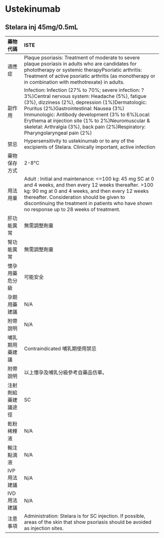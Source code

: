 # Ustekinumab

## Stelara inj 45mg/0.5mL

| 藥物代碼           | ISTE                                                                                                                                                                                                                                                                                                                                                                                           |
|:-------------------|:-----------------------------------------------------------------------------------------------------------------------------------------------------------------------------------------------------------------------------------------------------------------------------------------------------------------------------------------------------------------------------------------------|
| 適應症             | Plaque psoriasis: Treatment of moderate to severe plaque psoriasis in adults who are candidates for phototherapy or systemic therapyPsoriatic arthritis: Treatment of active psoriatic arthritis (as monotherapy or in combination with methotrexate) in adults.                                                                                                                               |
| 副作用             | Infection: Infection (27% to 70%; severe infection: ?3%)Central nervous system: Headache (5%), fatigue (3%), dizziness (2%), depression (1%)Dermatologic: Pruritus (2%)Gastrointestinal: Nausea (3%) Immunologic: Antibody development (3% to 6%)Local: Erythema at injection site (1% to 2%)Neuromuscular & skeletal: Arthralgia (3%), back pain (2%)Respiratory: Pharyngolaryngeal pain (2%) |
| 禁忌               | Hypersensitivity to ustekinumab or to any of the excipients of Stelara. Clinically important, active infection                                                                                                                                                                                                                                                                                 |
| 藥物保存方式       | 2-8°C                                                                                                                                                                                                                                                                                                                                                                                          |
| 用法用量           | Adult : Initial and maintenance: <=100 kg: 45 mg SC at 0 and 4 weeks, and then every 12 weeks thereafter.  >100 kg: 90 mg at 0 and 4 weeks, and then every 12 weeks thereafter. Consideration should be given to discontinuing the treatment in patients who have shown no response up to 28 weeks of treatment.                                                                               |
| 肝功能異常         | 無需調整劑量                                                                                                                                                                                                                                                                                                                                                                                   |
| 腎功能異常         | 無需調整劑量                                                                                                                                                                                                                                                                                                                                                                                   |
| 懷孕用藥危分級     | 可能安全                                                                                                                                                                                                                                                                                                                                                                                       |
| 孕期用藥建議       | N/A                                                                                                                                                                                                                                                                                                                                                                                            |
| 附帶說明           | N/A                                                                                                                                                                                                                                                                                                                                                                                            |
| 哺乳期用藥建議     | Contraindicated 哺乳期使用禁忌                                                                                                                                                                                                                                                                                                                                                                 |
| 附帶說明           | 以上懷孕及哺乳分級參考自藥品仿單。                                                                                                                                                                                                                                                                                                                                                             |
| 注射劑給藥建議途徑 | SC                                                                                                                                                                                                                                                                                                                                                                                             |
| 乾粉稀釋液         | N/A                                                                                                                                                                                                                                                                                                                                                                                            |
| 輸注點滴液         | N/A                                                                                                                                                                                                                                                                                                                                                                                            |
| IVP 用法建議       | N/A                                                                                                                                                                                                                                                                                                                                                                                            |
| IVD 用法建議       | N/A                                                                                                                                                                                                                                                                                                                                                                                            |
| 注意事項           | Administration: Stelara is for SC injection. If possible, areas of the skin that show psoriasis should be avoided as injection sites.                                                                                                                                                                                                                                                          |

